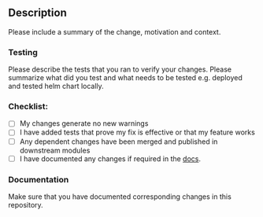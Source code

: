 ## Description
Please include a summary of the change, motivation and context.

<!--
- **on a feature**: describe the feature and how this change fits in it, e.g. this PR makes kafka message.max.bytes configurable to better support batching
- **on a refactor**: describe why this is better than previous situation e.g. this PR changes logic for retry on healthchecks to avoid false positives
- **on a bugfix**: link relevant information about the bug (github issue or slack thread) and how this change solves it e.g. this change fixes #99999 by adding a lock on read/write to avoid data races.
-->


### Testing
Please describe the tests that you ran to verify your changes. Please summarize what did you test and what needs to be tested e.g. deployed and tested helm chart locally. 

### Checklist:
- [ ] My changes generate no new warnings
- [ ] I have added tests that prove my fix is effective or that my feature works
- [ ] Any dependent changes have been merged and published in downstream modules
- [ ] I have documented any changes if required in the [docs](docs). 
### Documentation
Make sure that you have documented corresponding changes in this repository. 

<!--
Include __important__ links regarding the implementation of this PR.
This usually includes and RFC or an aggregation of issues and/or individual conversations that helped put this solution together. This helps ensure there is a good aggregation of resources regarding the implementation.
-->
